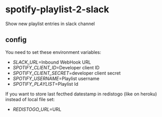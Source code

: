 # spotify-playlist-2-slack
Show new playlist entries in slack channel

## config
You need to set these environment variables:

* *SLACK_URL*=Inbound WebHook URL
* *SPOTIFY_CLIENT_ID*=Developer client ID
* *SPOTIFY_CLIENT_SECRET*=developer client secret
* *SPOTIFY_USERNAME*=Playlist username
* *SPOTIFY_PLAYLIST*=Playlist Id

If you want to store last fecthed datestamp in redistogo (like on heroku) instead of local file set:

* *REDISTOGO_URL*=URL
